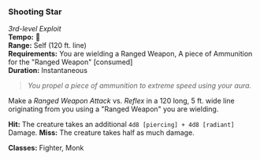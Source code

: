 ### Shooting Star
*3rd-level Exploit*  
**Tempo:** 🔷  
**Range:** Self (120 ft. line)  
**Requirements:** You are wielding a Ranged Weapon, A piece of Ammunition for the "Ranged Weapon" [consumed]  
**Duration:** Instantaneous  

> *You propel a piece of ammunition to extreme speed using your aura.*

Make a *Ranged Weapon Attack* vs. *Reflex* in a 120 long, 5 ft. wide line originating from you using a "Ranged Weapon" you are wielding.

**Hit:** The creature takes an additional `4d8 [piercing] + 4d8 [radiant]` Damage.
**Miss:** The creature takes half as much damage.

**Classes:** Fighter, Monk

